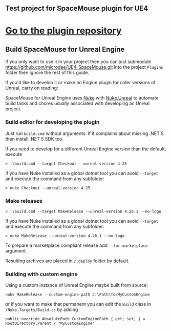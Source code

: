 ## Test project for SpaceMouse plugin for UE4

# [Go to the plugin repository](https://github.com/microdee/UE4-SpaceMouse)

## Build SpaceMouse for Unreal Engine

If you only want to use it in your project then you can just submodule https://github.com/microdee/UE4-SpaceMouse.git into the project `Plugins` folder then ignore the rest of this guide.

If you'd like to develop it or make an Engine plugin for older versions of Unreal, carry on reading:

SpaceMouse for Unreal Engine uses [Nuke](https://nuke.build) with [Nuke.Unreal](https://github.com/microdee/Nuke.Unreal) to automate build tasks and chores usually associated with developing an Unreal project.

### Build editor for developing the plugin

Just run `build.cmd` without arguments. If it complains about missing .NET 5 then install .NET 5 SDK too.

If you need to develop for a different Unreal Engine version than the default, execute

```
> .\build.cmd --target Checkout --unreal-version 4.25
```

If you have Nuke installed as a global dotnet tool you can avoid `--target` and execute the command from any subfolder:

```
> nuke Checkout --unreal-version 4.25
```

### Make releases

```
> .\build.cmd --target MakeRelease --unreal-version 4.26.1 --no-logo
```

If you have Nuke installed as a global dotnet tool you can avoid `--target` and execute the command from any subfolder:

```
> nuke MakeRelease --unreal-version 4.26.1 --no-logo
```

To prepare a marketplace compliant release add `--for-marketplace` argument.

Resulting archives are placed in `/.deploy` folder by default.

### Building with custom engine

Using a custom instance of Unreal Engine maybe built from source:

```
nuke MakeRelease --custom-engine-path C:\Path\To\MyCustomEngine
```

or if you want to make that permanent you can edit the `Build` class in `/Nuke.Targets/Build.cs` by adding

```CSharp
public override AbsolutePath CustomEnginePath { get; set; } = RootDirectory.Parent / "MyCustomEngine"
```